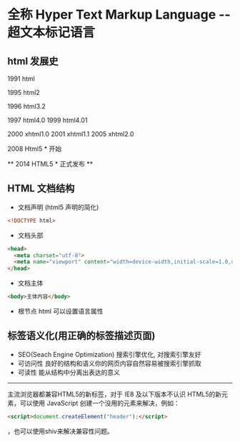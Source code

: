
# 全称 Hyper Text Markup Language -- 超文本标记语言

## html 发展史
1991 html

1995 html2

1996 html3.2

1997 html4.0
1999 html4.01

2000 xhtml1.0
2001 xhtml1.1
2005 xhtml2.0

2008 Html5  * 开始

** 2014 HTML5 * 正式发布 ** 

## HTML 文档结构
* 文档声明 (html5 声明的简化)
```html
<!DOCTYPE html>
```
* 文档头部
```html
<head>
  <meta charset="utf-8">
  <meta name="viewport" content="width=device-width,initial-scale=1.0,user-scalable=no"/>
</head>
```
* 文档主体
```html
<body>主体内容</body>
```
* 根节点 html 可以设置语言属性<br>


## 标签语义化(用正确的标签描述页面)
* SEO(Seach Engine Optimization) 搜索引擎优化, 对搜索引擎友好
* 可访问性    良好的结构和语义你的网页内容自然容易被搜索引擎抓取
* 可读性  能从结构中分离出表达的意义

-----
主流浏览器都兼容HTML5的新标签，对于 IE8 及以下版本不认识 HTML5的新元素，可以使用 JavaScript 创建一个没用的元素来解决，例如：
```html
<script>document.createElement("header");</script>
```
，也可以使用shiv来解决兼容性问题。
